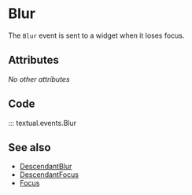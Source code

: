 # Blur

The `Blur` event is sent to a widget when it loses focus.

## Attributes

_No other attributes_

## Code

::: textual.events.Blur

## See also

- [DescendantBlur](descendant_blur.md)
- [DescendantFocus](descendant_focus.md)
- [Focus](focus.md)
